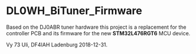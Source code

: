 # DL0WH_BiTuner_Firmware
Based on the DJ0ABR tuner hardware this project is a replacement for the controller PCB and its firmware for
the new __STM32L476RGT6__ MCU device.

Vy 73
  Uli, DF4IAH 
  Ladenburg
  2018-12-31.
